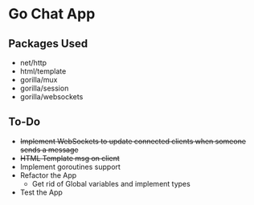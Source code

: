 # Go Chat App

## Packages Used

- net/http
- html/template
- gorilla/mux
- gorilla/session
- gorilla/websockets

## To-Do

- ~~Implement WebSockets to update connected clients when someone sends a message~~
- ~~HTML Template msg on client~~
- Implement goroutines support
- Refactor the App
    - Get rid of Global variables and implement types
- Test the App